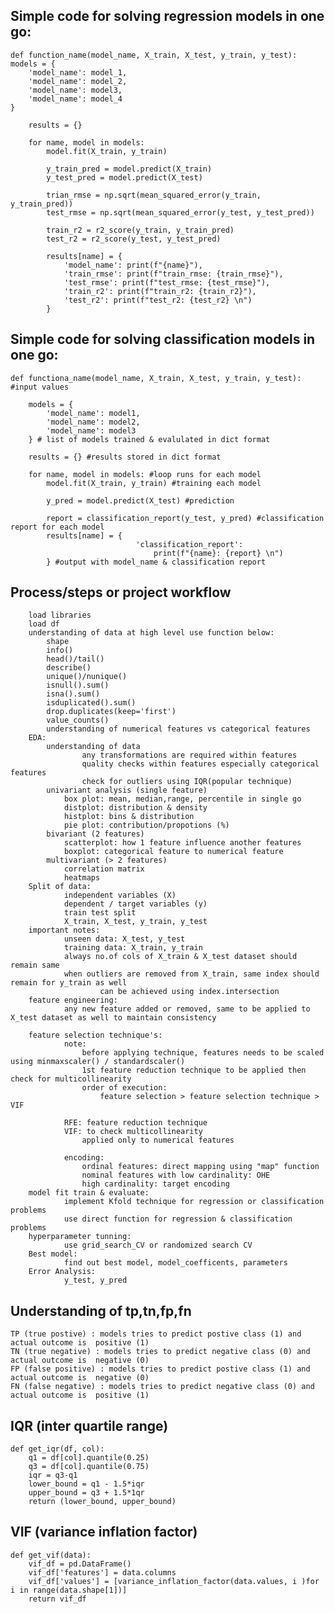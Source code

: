 ## Simple code for solving regression models in one go:

    def function_name(model_name, X_train, X_test, y_train, y_test):
    models = {
        'model_name': model_1,
        'model_name': model_2,
        'model_name': model3,
        'model_name': model_4
    }

        results = {}
    
        for name, model in models:
            model.fit(X_train, y_train)
    
            y_train_pred = model.predict(X_train)
            y_test_pred = model.predict(X_test)
            
            trian_rmse = np.sqrt(mean_squared_error(y_train, y_train_pred))
            test_rmse = np.sqrt(mean_squared_error(y_test, y_test_pred))
    
            train_r2 = r2_score(y_train, y_train_pred)
            test_r2 = r2_score(y_test, y_test_pred)
    
            results[name] = {
                'model_name': print(f"{name}"),
                'train_rmse': print(f"train_rmse: {train_rmse}"),
                'test_rmse': print(f"test_rmse: {test_rmse}"),
                'train_r2': print(f"train_r2: {train_r2}"),
                'test_r2': print(f"test_r2: {test_r2} \n")
            }


## Simple code for solving classification models in one go:

    def functiona_name(model_name, X_train, X_test, y_train, y_test): #input values
    
        models = {
            'model_name': model1,
            'model_name': model2,
            'model_name': model3
        } # list of models trained & evalulated in dict format
    
        results = {} #results stored in dict format
    
        for name, model in models: #loop runs for each model
            model.fit(X_train, y_train) #training each model
    
            y_pred = model.predict(X_test) #prediction
    
            report = classification_report(y_test, y_pred) #classification report for each model
            results[name] = {
                                'classification_report': 
                                    print(f"{name}: {report} \n")
            } #output with model_name & classification report


## Process/steps or project workflow
        load libraries
        load df
        understanding of data at high level use function below:
            shape
            info()
            head()/tail()
            describe()
            unique()/nunique()
            isnull().sum()
            isna().sum()
            isduplicated().sum()
            drop.duplicates(keep='first')
            value_counts()
            understanding of numerical features vs categorical features
        EDA:
            understanding of data
                    any transformations are required within features
                    quality checks within features especially categorical features
                    check for outliers using IQR(popular technique)
            univariant analysis (single feature)
                box plot: mean, median,range, percentile in single go
                distplot: distribution & density
                histplot: bins & distribution
                pie plot: contribution/propotions (%)
            bivariant (2 features)
                scatterplot: how 1 feature influence another features
                boxplot: categorical feature to numerical feature
            multivariant (> 2 features)
                correlation matrix
                heatmaps
        Split of data:
                independent variables (X)
                dependent / target variables (y)
                train test split 
                X_train, X_test, y_train, y_test
        important notes:
                unseen data: X_test, y_test
                training data: X_train, y_train
                always no.of cols of X_train & X_test dataset should remain same
                when outliers are removed from X_train, same index should remain for y_train as well 
                        can be achieved using index.intersection
        feature engineering:
                any new feature added or removed, same to be applied to X_test dataset as well to maintain consistency

        feature selection technique's:
                note: 
                    before applying technique, features needs to be scaled using minmaxscaler() / standardscaler()
                    1st feature reduction technique to be applied then check for multicollinearity
                    order of execution:
                        feature selection > feature selection technique > VIF 
                    
                RFE: feature reduction technique
                VIF: to check multicollinearity
                    applied only to numerical features
                
                encoding:
                    ordinal features: direct mapping using "map" function
                    nominal features with low cardinality: OHE
                    high cardinality: target encoding
        model fit train & evaluate:
                implement Kfold technique for regression or classification problems
                use direct function for regression & classification problems
        hyperparameter tunning:
                use grid_search_CV or randomized search CV
        Best model:
                find out best model, model_coefficents, parameters
        Error Analysis:
                y_test, y_pred

## Understanding of tp,tn,fp,fn
    TP (true postive) : models tries to predict postive class (1) and actual outcome is  positive (1)
    TN (true negative) : models tries to predict negative class (0) and actual outcome is  negative (0)
    FP (false positive) : models tries to predict postive class (1) and actual outcome is  negative (0)
    FN (false negative) : models tries to predict negative class (0) and actual outcome is  positive (1)


## IQR (inter quartile range)
    def get_iqr(df, col):
        q1 = df[col].quantile(0.25)
        q3 = df[col].quantile(0.75)
        iqr = q3-q1
        lower_bound = q1 - 1.5*iqr
        upper_bound = q3 + 1.5*1qr
        return (lower_bound, upper_bound)

## VIF (variance inflation factor)
    def get_vif(data):
        vif_df = pd.DataFrame()
        vif_df['features'] = data.columns
        vif_df['values'] = [variance_inflation_factor(data.values, i )for i in range(data.shape[1])]
        return vif_df
    
                
            
        

    
        
